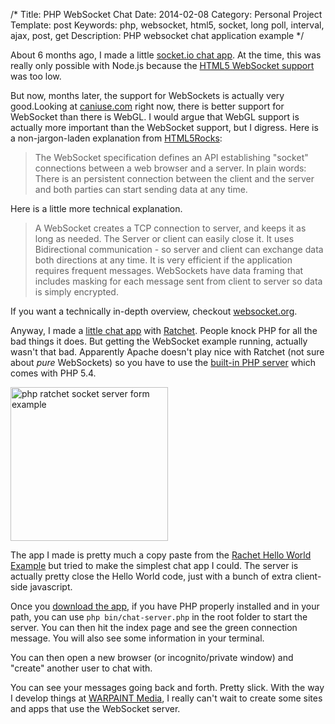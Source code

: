 /*
Title: PHP WebSocket Chat
Date: 2014-02-08
Category: Personal Project
Template: post
Keywords: php, websocket, html5, socket, long poll, interval, ajax, post, get
Description: PHP websocket chat application example
*/

About 6 months ago, I made a little [socket.io chat app](https://github.com/james2doyle/socket-chat-example). At the time, this was really only possible with Node.js because the [HTML5 WebSocket support](http://caniuse.com/#feat=websockets) was too low.

But now, months later, the support for WebSockets is actually very good.Looking at [caniuse.com](http://caniuse.com) right now, there is better support for WebSocket than there is WebGL. I would argue that WebGL support is actually more important than the WebSocket support, but I digress. Here is a non-jargon-laden explanation from [HTML5Rocks](http://www.html5rocks.com/en/tutorials/websockets/basics/#toc-introduction-sockets):

> The WebSocket specification defines an API establishing "socket" connections between a web browser and a server. In plain words: There is an persistent connection between the client and the server and both parties can start sending data at any time.

Here is a little more technical explanation.

> A WebSocket creates a TCP connection to server, and keeps it as long as needed. The Server or client can easily close it. It uses Bidirectional communication - so server and client can exchange data both directions at any time. It is very efficient if the application requires frequent messages. WebSockets have data framing that includes masking for each message sent from client to server so data is simply encrypted.

If you want a technically in-depth overview, checkout [websocket.org](http://www.websocket.org/quantum.html).

Anyway, I made a [little chat app](https://github.com/james2doyle/php-socket-chat) with [Ratchet](http://socketo.me/). People knock PHP for all the bad things it does. But getting the WebSocket example running, actually wasn't that bad. Apparently Apache doesn't play nice with Ratchet (not sure about *pure* WebSockets) so you have to use the [built-in PHP server](http://www.php.net/manual/en/features.commandline.webserver.php) which comes with PHP 5.4.

<div class="center">
  <a href="http://ohdoylerules.com/content/images/php-socket-animation.gif" target="_blank" title="php ratchet socket server form example"><img alt="php ratchet socket server form example" src="http://ohdoylerules.com/content/images/php-socket-animation.gif" width="252" height="246" ></a>
</div>

The app I made is pretty much a copy paste from the [Rachet Hello World Example](http://socketo.me/docs/hello-world) but tried to make the simplest chat app I could. The server is actually pretty close the Hello World code, just with a bunch of extra client-side javascript.

Once you [download the app](https://github.com/james2doyle/php-socket-chat), if you have PHP properly installed and in your path, you can use `php bin/chat-server.php` in the root folder to start the server. You can then hit the index page and see the green connection message. You will also see some information in your terminal.

You can then open a new browser (or incognito/private window) and "create" another user to chat with.

You can see your messages going back and forth. Pretty slick. With the way I develop things at [WARPAINT Media](http://warpaintmedia.ca), I really can't wait to create some sites and apps that use the WebSocket server.